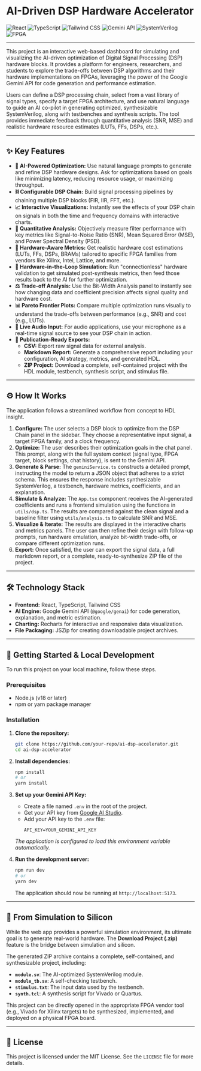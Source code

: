 # AI-Driven DSP Hardware Accelerator

![React](https://img.shields.io/badge/React-19-blue?logo=react)
![TypeScript](https://img.shields.io/badge/TypeScript-5.x-blue?logo=typescript)
![Tailwind CSS](https://img.shields.io/badge/Tailwind_CSS-3.x-blue?logo=tailwindcss)
![Gemini API](https://img.shields.io/badge/Google_Gemini-API-blue?logo=google)
![SystemVerilog](https://img.shields.io/badge/SystemVerilog-IEEE_1800-green?logo=ieee)
![FPGA](https://img.shields.io/badge/FPGA-Multi--Vendor-orange)

---

This project is an interactive web-based dashboard for simulating and visualizing the AI-driven optimization of Digital Signal Processing (DSP) hardware blocks. It provides a platform for engineers, researchers, and students to explore the trade-offs between DSP algorithms and their hardware implementations on FPGAs, leveraging the power of the Google Gemini API for code generation and performance estimation.

Users can define a DSP processing chain, select from a vast library of signal types, specify a target FPGA architecture, and use natural language to guide an AI co-pilot in generating optimized, synthesizable SystemVerilog, along with testbenches and synthesis scripts. The tool provides immediate feedback through quantitative analysis (SNR, MSE) and realistic hardware resource estimates (LUTs, FFs, DSPs, etc.).

---

## ✨ Key Features

*   **🤖 AI-Powered Optimization:** Use natural language prompts to generate and refine DSP hardware designs. Ask for optimizations based on goals like minimizing latency, reducing resource usage, or maximizing throughput.
*   **⛓️ Configurable DSP Chain:** Build signal processing pipelines by chaining multiple DSP blocks (FIR, IIR, FFT, etc.).
*   **📈 Interactive Visualizations:** Instantly see the effects of your DSP chain on signals in both the time and frequency domains with interactive charts.
*   **🔬 Quantitative Analysis:** Objectively measure filter performance with key metrics like Signal-to-Noise Ratio (SNR), Mean Squared Error (MSE), and Power Spectral Density (PSD).
*   **🎯 Hardware-Aware Metrics:** Get realistic hardware cost estimations (LUTs, FFs, DSPs, BRAMs) tailored to specific FPGA families from vendors like Xilinx, Intel, Lattice, and more.
*   **🔁 Hardware-in-the-Loop Simulation:** Run "connectionless" hardware validation to get simulated post-synthesis metrics, then feed those results back to the AI for further optimization.
*   **⚖️ Trade-off Analysis:** Use the Bit-Width Analysis panel to instantly see how changing data and coefficient precision affects signal quality and hardware cost.
*   **📊 Pareto Frontier Plots:** Compare multiple optimization runs visually to understand the trade-offs between performance (e.g., SNR) and cost (e.g., LUTs).
*   **🎤 Live Audio Input:** For audio applications, use your microphone as a real-time signal source to see your DSP chain in action.
*   **📑 Publication-Ready Exports:**
    *   **CSV:** Export raw signal data for external analysis.
    *   **Markdown Report:** Generate a comprehensive report including your configuration, AI strategy, metrics, and generated HDL.
    *   **ZIP Project:** Download a complete, self-contained project with the HDL module, testbench, synthesis script, and stimulus file.

---

## ⚙️ How It Works

The application follows a streamlined workflow from concept to HDL insight.

1.  **Configure:** The user selects a DSP block to optimize from the DSP Chain panel in the sidebar. They choose a representative input signal, a target FPGA family, and a clock frequency.
2.  **Optimize:** The user describes their optimization goals in the chat panel. This prompt, along with the full system context (signal type, FPGA target, block settings, chat history), is sent to the Gemini API.
3.  **Generate & Parse:** The `geminiService.ts` constructs a detailed prompt, instructing the model to return a JSON object that adheres to a strict schema. This ensures the response includes synthesizable SystemVerilog, a testbench, hardware metrics, coefficients, and an explanation.
4.  **Simulate & Analyze:** The `App.tsx` component receives the AI-generated coefficients and runs a frontend simulation using the functions in `utils/dsp.ts`. The results are compared against the clean signal and a baseline filter using `utils/analysis.ts` to calculate SNR and MSE.
5.  **Visualize & Iterate:** The results are displayed in the interactive charts and metrics panels. The user can then refine their design with follow-up prompts, run hardware emulation, analyze bit-width trade-offs, or compare different optimization runs.
6.  **Export:** Once satisfied, the user can export the signal data, a full markdown report, or a complete, ready-to-synthesize ZIP file of the project.

---

## 🛠️ Technology Stack

*   **Frontend:** React, TypeScript, Tailwind CSS
*   **AI Engine:** Google Gemini API (`@google/genai`) for code generation, explanation, and metric estimation.
*   **Charting:** Recharts for interactive and responsive data visualization.
*   **File Packaging:** JSZip for creating downloadable project archives.

---

## 🔧 Getting Started & Local Development

To run this project on your local machine, follow these steps.

### Prerequisites

*   Node.js (v18 or later)
*   npm or yarn package manager

### Installation

1.  **Clone the repository:**
    ```bash
    git clone https://github.com/your-repo/ai-dsp-accelerator.git
    cd ai-dsp-accelerator
    ```

2.  **Install dependencies:**
    ```bash
    npm install
    # or
    yarn install
    ```

3.  **Set up your Gemini API Key:**
    *   Create a file named `.env` in the root of the project.
    *   Get your API key from [Google AI Studio](https://aistudio.google.com/app/apikey).
    *   Add your API key to the `.env` file:
        ```
        API_KEY=YOUR_GEMINI_API_KEY
        ```
    *The application is configured to load this environment variable automatically.*

4.  **Run the development server:**
    ```bash
    npm run dev
    # or
    yarn dev
    ```
    The application should now be running at `http://localhost:5173`.

---

## 🔬 From Simulation to Silicon

While the web app provides a powerful simulation environment, its ultimate goal is to generate real-world hardware. The **Download Project (.zip)** feature is the bridge between simulation and silicon.

The generated ZIP archive contains a complete, self-contained, and synthesizable project, including:
*   **`module.sv`**: The AI-optimized SystemVerilog module.
*   **`module_tb.sv`**: A self-checking testbench.
*   **`stimulus.txt`**: The input data used by the testbench.
*   **`synth.tcl`**: A synthesis script for Vivado or Quartus.

This project can be directly opened in the appropriate FPGA vendor tool (e.g., Vivado for Xilinx targets) to be synthesized, implemented, and deployed on a physical FPGA board.

---

## 📜 License

This project is licensed under the MIT License. See the `LICENSE` file for more details.
